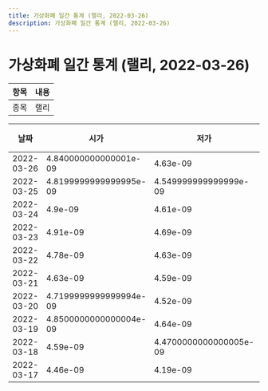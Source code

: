 ```yaml
---
title: 가상화폐 일간 통계 (랠리, 2022-03-26)
description: 가상화폐 일간 통계 (랠리, 2022-03-26)
---
```


가상화폐 일간 통계 (랠리, 2022-03-26)
===

|항목|내용|
|--|--|
|종목|랠리||마켓|BTC-RLY||종류|일 단위 캔들||기간|2022-03-17T09:00:00 - 2022-03-26T09:00:00|

|날짜|시가|저가|고가|종가|비고|
|--|--|--|--|--|--|
|2022-03-26|4.840000000000001e-09|4.63e-09|4.840000000000001e-09|4.64e-09|    |
|2022-03-25|4.8199999999999995e-09|4.549999999999999e-09|5.0900000000000004e-09|4.86e-09|    |
|2022-03-24|4.9e-09|4.61e-09|4.95e-09|4.78e-09|    |
|2022-03-23|4.91e-09|4.69e-09|4.9899999999999995e-09|4.93e-09|    |
|2022-03-22|4.78e-09|4.63e-09|4.95e-09|4.92e-09|    |
|2022-03-21|4.63e-09|4.59e-09|5.31e-09|4.7e-09|    |
|2022-03-20|4.7199999999999994e-09|4.52e-09|4.8500000000000004e-09|4.66e-09|    |
|2022-03-19|4.8500000000000004e-09|4.64e-09|4.95e-09|4.81e-09|    |
|2022-03-18|4.59e-09|4.4700000000000005e-09|5.13e-09|4.8500000000000004e-09|    |
|2022-03-17|4.46e-09|4.19e-09|4.8e-09|4.59e-09|    |
